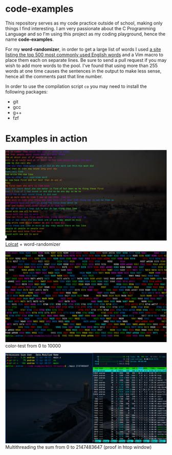 # code-examples


This repository serves as my code practice outside of school, making only things I find interesting. I am very passionate about the C Programming Language and so I'm using this project as my coding playground, hence the name **code-examples**.


For my **word-randomizer**, in order to get a large list of words I used [a site listing the top 500 most commonly used English words](https://www.smart-words.org/500-most-commonly-used-english-words.html) and a Vim macro to place them each on separate lines. Be sure to send a pull request if you may wish to add more words to the pool. I've found that using more than 255 words at one time causes the sentences in the output to make less sense, hence all the comments past that line number.

In order to use the compilation script ``co`` you may need to install the following packages:

  * git
  * gcc
  * g++
  * fzf


# Examples in action

![lolcat + word-randomizer](word-randomizer/word-randomizer.png "word-randomizer") [Lolcat](https://github.com/busyloop/lolcat) + word-randomizer

![color-test](color-test/color-test.png "color-test") color-test from 0 to 10000

![multi-threading](multi-threading/multi-threading.png "multi-threading") Multithreading the sum from 0 to 2147483647 (proof in htop window)
